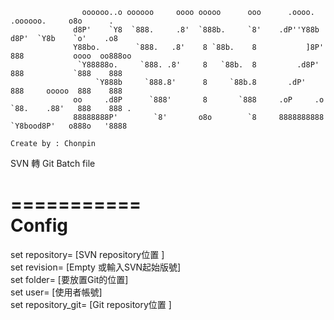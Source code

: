                     oooooo..o oooooo     oooo ooooo      ooo      .oooo.        .oooooo.     o8o      .   
                  d8P'    `Y8  `888.     .8'  `888b.     `8'    .dP''Y88b      d8P'  `Y8b    `o'    .o8   
                  Y88bo.        `888.   .8'    8 `88b.    8           ]8P'    888           oooo  oo888oo 
                   `Y88888o.     `888. .8'     8   `88b.  8         .d8P'     888           `888    888   
                       `Y888b     `888.8'      8     `88b.8       .dP'        888     ooooo  888    888   
                  oo     .d8P      `888'       8       `888     .oP     .o    `88.    .88'   888    888 . 
                  88888888P'        `8'       o8o        `8     8888888888     `Y8bood8P'   o888o   '8888
                                                                                      Create by : Chonpin



SVN 轉 Git Batch file

===========  
Config  
===========  
set repository= [SVN repository位置 ]  
set revision= [Empty 或輸入SVN起始版號]  
set folder= [要放置Git的位置]  
set user= [使用者帳號]  
set repository_git= [Git repository位置 ]  
